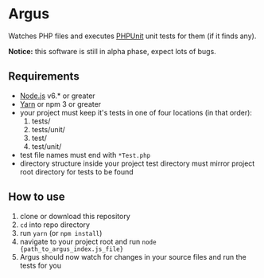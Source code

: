 Argus
=====

Watches PHP files and executes [PHPUnit](https://phpunit.de/) unit tests for them (if it finds any).

**Notice:** this software is still in alpha phase, expect lots of bugs.

## Requirements
* [Node.js](https://nodejs.org/en/) v6.* or greater
* [Yarn](https://yarnpkg.com/en/) or npm 3 or greater
* your project must keep it's tests in one of four locations (in that order):
  1. tests/
  20. tests/unit/
  30. test/
  40. test/unit/
* test file names must end with ```*Test.php```
* directory structure inside your project test directory must mirror project root directory for tests to be found

## How to use
1. clone or download this repository
10. ```cd``` into repo directory
20. run ```yarn``` (or ```npm install```)
30. navigate to your project root and run ```node {path_to_argus_index.js_file}``` 
40. Argus should now watch for changes in your source files and run the tests for you
